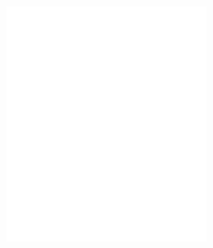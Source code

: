 <img align="center" src="/general.svg" alt="General" width="400">
<img align="center" src="/isocalender.svg" alt="Isometic Calender" width="400">
